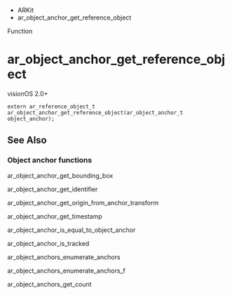 

- ARKit
-  ar_object_anchor_get_reference_object 

Function

# ar_object_anchor_get_reference_object

visionOS 2.0+

``` source
extern ar_reference_object_t ar_object_anchor_get_reference_object(ar_object_anchor_t object_anchor);
```

## See Also

### Object anchor functions

ar_object_anchor_get_bounding_box

ar_object_anchor_get_identifier

ar_object_anchor_get_origin_from_anchor_transform

ar_object_anchor_get_timestamp

ar_object_anchor_is_equal_to_object_anchor

ar_object_anchor_is_tracked

ar_object_anchors_enumerate_anchors

ar_object_anchors_enumerate_anchors_f

ar_object_anchors_get_count

